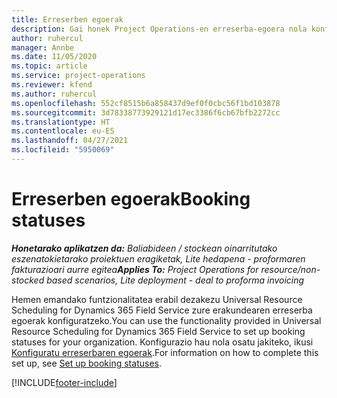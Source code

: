 ```yaml
---
title: Erreserben egoerak
description: Gai honek Project Operations-en erreserba-egoera nola konfiguratu jakiteko esteka bat eskaintzen du.
author: ruhercul
manager: Annbe
ms.date: 11/05/2020
ms.topic: article
ms.service: project-operations
ms.reviewer: kfend
ms.author: ruhercul
ms.openlocfilehash: 552cf8515b6a858437d9ef0f0cbc56f1bd103878
ms.sourcegitcommit: 3d78338773929121d17ec3386f6cb67bfb2272cc
ms.translationtype: HT
ms.contentlocale: eu-ES
ms.lasthandoff: 04/27/2021
ms.locfileid: "5950069"
---
```

# <a name="booking-statuses"></a><span data-ttu-id="b2078-103">Erreserben egoerak</span><span class="sxs-lookup"><span data-stu-id="b2078-103">Booking statuses</span></span>

<span data-ttu-id="b2078-104">_**Honetarako aplikatzen da:** Baliabideen / stockean oinarritutako eszenatokietarako proiektuen eragiketak, Lite hedapena - proformaren fakturazioari aurre egitea_</span><span class="sxs-lookup"><span data-stu-id="b2078-104">_**Applies To:** Project Operations for resource/non-stocked based scenarios, Lite deployment - deal to proforma invoicing_</span></span>

<span data-ttu-id="b2078-105">Hemen emandako funtzionalitatea erabil dezakezu Universal Resource Scheduling for Dynamics 365 Field Service zure erakundearen erreserba egoerak konfiguratzeko.</span><span class="sxs-lookup"><span data-stu-id="b2078-105">You can use the functionality provided in Universal Resource Scheduling for Dynamics 365 Field Service to set up booking statuses for your organization.</span></span> <span data-ttu-id="b2078-106">Konfigurazio hau nola osatu jakiteko, ikusi [Konfiguratu erreserbaren egoerak](/dynamics365/field-service/set-up-booking-statuses).</span><span class="sxs-lookup"><span data-stu-id="b2078-106">For information on how to complete this set up, see [Set up booking statuses](/dynamics365/field-service/set-up-booking-statuses).</span></span>


[!INCLUDE[footer-include](../includes/footer-banner.md)]